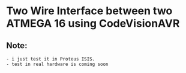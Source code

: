 # Two Wire Interface between two ATMEGA 16 using CodeVisionAVR

## Note:
	- i just test it in Proteus ISIS. 
	- test in real hardware is coming soon 